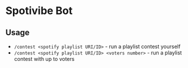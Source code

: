 # Spotivibe Bot

## Usage

- `/contest <spotify playlist URI/ID>` - run a playlist contest yourself
- `/contest <spotify playlist URI/ID> <voters number>` - run a playlist contest with up to <voters number> voters
